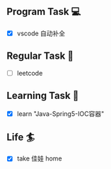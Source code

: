 

## Program Task  💻
- [x] vscode 自动补全

## Regular Task  🤡
- [ ] leetcode

## Learning Task 🎯
- [x] learn "Java-Spring5-IOC容器"

## Life 🏄
- [x] take 佳娃 home